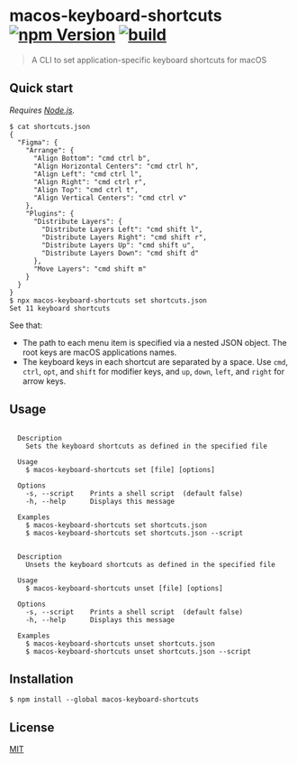 # macos-keyboard-shortcuts [![npm Version](https://img.shields.io/npm/v/macos-keyboard-shortcuts?cacheSeconds=1800)](https://www.npmjs.org/package/macos-keyboard-shortcuts) [![build](https://github.com/yuanqing/macos-keyboard-shortcuts/workflows/build/badge.svg)](https://github.com/yuanqing/macos-keyboard-shortcuts/actions?query=workflow%3Abuild)

> A CLI to set application-specific keyboard shortcuts for macOS

## Quick start

*Requires [Node.js](https://nodejs.org/).*

```
$ cat shortcuts.json
{
  "Figma": {
    "Arrange": {
      "Align Bottom": "cmd ctrl b",
      "Align Horizontal Centers": "cmd ctrl h",
      "Align Left": "cmd ctrl l",
      "Align Right": "cmd ctrl r",
      "Align Top": "cmd ctrl t",
      "Align Vertical Centers": "cmd ctrl v"
    },
    "Plugins": {
      "Distribute Layers": {
        "Distribute Layers Left": "cmd shift l",
        "Distribute Layers Right": "cmd shift r",
        "Distribute Layers Up": "cmd shift u",
        "Distribute Layers Down": "cmd shift d"
      },
      "Move Layers": "cmd shift m"
    }
  }
}
$ npx macos-keyboard-shortcuts set shortcuts.json
Set 11 keyboard shortcuts
```

See that:

- The path to each menu item is specified via a nested JSON object. The root keys are macOS applications names.
- The keyboard keys in each shortcut are separated by a space. Use `cmd`, `ctrl`, `opt`, and `shift` for modifier keys, and `up`, `down`, `left`, and `right` for arrow keys.

## Usage

<!-- ``` markdown-interpolate: node lib/cli.js set --help -->
```

  Description
    Sets the keyboard shortcuts as defined in the specified file

  Usage
    $ macos-keyboard-shortcuts set [file] [options]

  Options
    -s, --script    Prints a shell script  (default false)
    -h, --help      Displays this message

  Examples
    $ macos-keyboard-shortcuts set shortcuts.json
    $ macos-keyboard-shortcuts set shortcuts.json --script

```
<!-- ``` end -->

<!-- ``` markdown-interpolate: node lib/cli.js unset --help -->
```

  Description
    Unsets the keyboard shortcuts as defined in the specified file

  Usage
    $ macos-keyboard-shortcuts unset [file] [options]

  Options
    -s, --script    Prints a shell script  (default false)
    -h, --help      Displays this message

  Examples
    $ macos-keyboard-shortcuts unset shortcuts.json
    $ macos-keyboard-shortcuts unset shortcuts.json --script

```
<!-- ``` end -->

## Installation

```
$ npm install --global macos-keyboard-shortcuts
```

## License

[MIT](/LICENSE.md)
